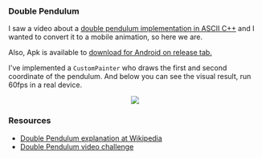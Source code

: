 ### Double Pendulum

I saw a video about a [double pendulum implementation in ASCII C++](https://www.youtube.com/watch?v=DMOK5BS6KJw) and I wanted to convert it to a mobile animation, so here we are.

Also, Apk is available to [download for Android on release tab.](https://github.com/LaksCastro/pendulum/releases)

I've implemented a `CustomPainter` who draws the first and second coordinate of the pendulum. And below you can see the visual result, run 60fps in a real device.

<p align="center">
  <kbd>
    <img src="https://user-images.githubusercontent.com/51419598/138587615-53b61319-9b4f-4aa6-a6ae-96be017df168.gif" align="center">
</kbd>

</p>

### Resources

- [Double Pendulum explanation at Wikipedia](https://en.wikipedia.org/wiki/Double_pendulum)
- [Double Pendulum video challenge](https://www.youtube.com/watch?v=uWzPe_S-RVE)
